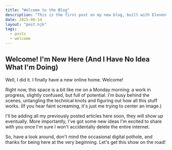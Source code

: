 ```yaml
---
title: "Welcome to the Blog"
description: "This is the first post on my new blog, built with Eleventy and Tailwind CSS."
date: 2025-06-14
layout: "post.njk"
tags:
  - posts
  - welcome
---
```


## Welcome! I'm New Here (And I Have No Idea What I'm Doing)

Well, I did it. I finally have a new online home. Welcome!

Right now, this space is a bit like me on a Monday morning: a work in progress, slightly confused, but full of potential. I'm busy behind the scenes, untangling the technical knots and figuring out how all this stuff works. (If you hear faint screaming, it's just me trying to center an image.)

I'll be adding all my previously posted articles here soon, they will show up eventually. More importantly, I've got some new ideas I'm excited to share with you once I'm sure I won't accidentally delete the entire internet.

So, have a look around, don't mind the occasional digital pothole, and thanks for being here at the very beginning. Let's get this show on the road!